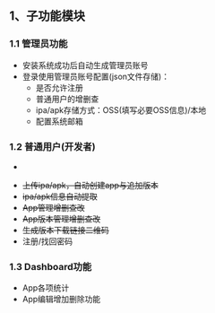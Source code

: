 ## 1、子功能模块

### 1.1 管理员功能

- 安装系统成功后自动生成管理员账号
- 登录使用管理员账号配置(json文件存储)：
  - 是否允许注册
  - 普通用户的增删查
  - ipa/apk存储方式：OSS(填写必要OSS信息)/本地
  - 配置系统邮箱


### 1.2 普通用户(开发者)

- ~~~用户注册登录~~~
- ~~上传ipa/apk，自动创建app与追加版本~~
- ~~ipa/apk信息自动提取~~
- ~~App管理增删查改~~
- ~~App版本管理增删查改~~
- ~~生成版本下载链接二维码~~
- 注册/找回密码


### 1.3 Dashboard功能

- App各项统计
- App编辑增加删除功能


